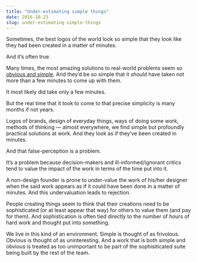 ```yaml
---
title: "Under-estimating simple things"
date: 2016-10-23
slug: under-estimating-simple-things
---
```

Sometimes, the best logos of the world look so simple that they look like they had been created in a matter of minutes.

And it’s often true.

Many times, the most amazing solutions to real-world problems seem so [obvious and simple](http://notes.druchan.com/post/152199313399/the-curse-of-the-obvious). And they’d be so simple that it _should_ have taken not more than a few minutes to come up with them.

It most likely did take only a few minutes.

But the real time that it took to come to that precise simplicity is many months if not years.

Logos of brands, design of everyday things, ways of doing some work, methods of thinking — almost everywhere, we find simple but profoundly practical solutions at work. And they look as if they’ve been created in minutes.

And that false-perception is a problem.

It’s a problem because decision-makers and ill-informed/ignorant critics tend to value the impact of the work in terms of the time put into it.

A non-design founder is prone to under-value the work of his/her designer when the said work appears as if it could have been done in a matter of minutes. And this undervaluation leads to rejection.

People creating things seem to think that their creations need to be sophisticated (or at least appear that way) for others to value them (and pay for them). And sophistication is often tied directly to the number of hours of hard work and thought put into something.

We live in this kind of an environment. Simple is thought of as frivolous. Obvious is thought of as uninteresting. And a work that is both simple and obvious is treated as too unimportant to be part of the sophisiticated suite being built by the rest of the team.